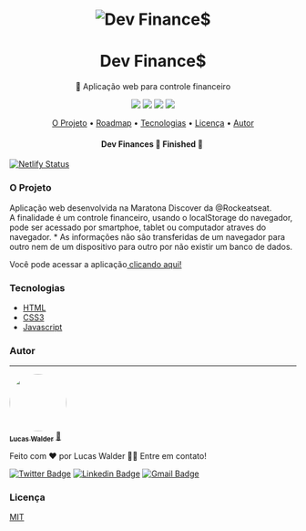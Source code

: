 
<h1 align="center">
<img alt="Dev Finance$" title="Dev Finance$" src="https://devfinances.lucaswalder.dev/img/assets/banner.png" />
</h1>

<h1 align="center"> Dev Finance$</h1>

<p align="center">🤑 Aplicação web para controle financeiro</p>

<p align="center">
<img src="https://img.shields.io/static/v1?&message=HTML5&color=E34F26&style=for-the-badge&logo=html"/>
<img src="https://img.shields.io/static/v1?&message=CSS3&color=1572B6&style=for-the-badge&logo=css3"/>
<img src="https://img.shields.io/static/v1?&message=Javascript&color=F7DF1E1&style=for-the-badge&logo=javascript"/>
<img src="https://img.shields.io/static/v1?label=licença&message=Mit&color=7159c1&style=for-the-badge"/>
</p>

<p align="center">
 <a href="#oprojeto">O Projeto</a> •
 <a href="#roadmap">Roadmap</a> • 
 <a href="#tecnologias">Tecnologias</a> • 
 <a href="#licenc-a">Licença</a> • 
 <a href="#autor">Autor</a>
</p>

<h4 align="center"> 
	Dev Finances 🤑  Finished 👊  
</h4>

[![Netlify Status](https://api.netlify.com/api/v1/badges/e1b7fedf-f3b0-45ec-aa68-bbd701cee2cc/deploy-status)](https://app.netlify.com/sites/brave-kirch-a21d87/deploys)

### O Projeto

<p> Aplicação web desenvolvida na Maratona Discover da @Rockeatseat.<br> A finalidade é um controle financeiro, usando o localStorage do navegador, pode ser acessado por smartphoe, tablet ou computador atraves do navegador.
* As informações não são transferidas de um navegador para outro nem de um dispositivo para outro por não existir um banco de dados.

Você pode acessar a aplicação<a href="https://lucaswalder.dev/devfinances"> clicando aqui!</a>

### Tecnologias

- [HTML](https://www.w3schools.com/html/)
- [CSS3](https://www.w3schools.com/css/)
- [Javascript](https://developer.mozilla.org/pt-BR/docs/Web/JavaScript)

### Autor
---

<a href="https://lucaswalder.dev">
 <img style="border-radius: 50%;" src="https://avatars.githubusercontent.com/u/66087433?v=4" width="100px;" alt=""/>
 <br />
 <sub><b>Lucas Walder</b></sub></a> <a href="https://lucaswalder.dev" title="Lucas Walder">🚀</a>


Feito com ❤️ por Lucas Walder 👋🏽 Entre em contato!

[![Twitter Badge](https://img.shields.io/badge/-@lucaswalder_dev-1ca0f1?style=flat-square&labelColor=1ca0f1&logo=twitter&logoColor=white&link=https://twitter.com/lucaswalder_dev)](https://twitter.com/lucaswalder_dev) [![Linkedin Badge](https://img.shields.io/badge/-Lucas-blue?style=flat-square&logo=Linkedin&logoColor=white&link=https://www.linkedin.com/in/lucaswalder-dev/)](https://www.linkedin.com/in/lucaswalder-dev/) 
[![Gmail Badge](https://img.shields.io/badge/-contato!lucaswalder.dev-c14438?style=flat-square&logo=Gmail&logoColor=white&link=mailto:contato@lucaswalder.dev)](mailto:contato@lucaswalder.dev)

### Licença

[MIT](https://choosealicense.com/licenses/mit/)